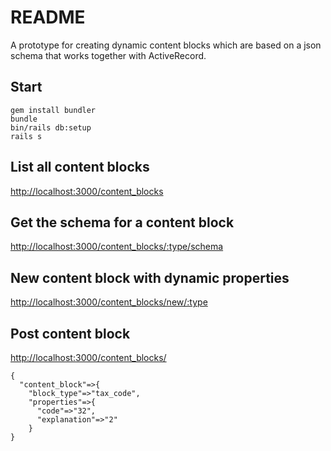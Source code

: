 # README

A prototype for creating dynamic content blocks which are based on a json schema
that works together with ActiveRecord.

## Start

```
gem install bundler
bundle
bin/rails db:setup
rails s
```

## List all content blocks

<http://localhost:3000/content_blocks>

## Get the schema for a content block

<http://localhost:3000/content_blocks/:type/schema>

## New content block with dynamic properties

<http://localhost:3000/content_blocks/new/:type>

## Post content block

<http://localhost:3000/content_blocks/>

```
{
  "content_block"=>{
    "block_type"=>"tax_code",
    "properties"=>{
      "code"=>"32",
      "explanation"=>"2"
    }
}
```
